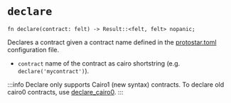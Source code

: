 # `declare`

```cairo
fn declare(contract: felt) -> Result::<felt, felt> nopanic;
```

Declares a contract given a contract name defined in the [protostar.toml](../../04-configuration-file.md) configuration
file.

- `contract` name of the contract as cairo shortstring (e.g. `declare('mycontract')`).

:::info
Declare only supports Cairo1 (new syntax) contracts. To declare old cairo0 contracts,
use [declare_cairo0](./declare-cairo0.md).
:::

